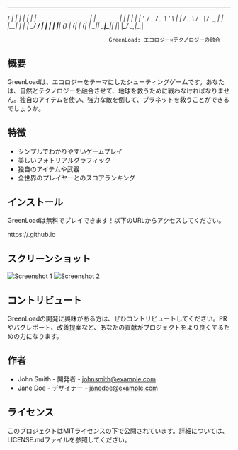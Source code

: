   _____                       _                     _ 
 / ____|                     | |                   | |
| |  __ _ __ ___  ___ _ __   | |     ___   __ _  __| |
| | |_ | '__/ _ \/ _ \ '_ \  | |    / _ \ / _` |/ _` |
| |__| | | |  __/  __/ | | | | |___| (_) | (_| | (_| |
 \_____|_|  \___|\___|_| |_| |______\___/ \__,_|\__,_|

                                    GreenLoad: エコロジー×テクノロジーの融合

## 概要

GreenLoadは、エコロジーをテーマにしたシューティングゲームです。あなたは、自然とテクノロジーを融合させて、地球を救うために戦わなければなりません。独自のアイテムを使い、強力な敵を倒して、プラネットを救うことができるでしょうか。

## 特徴

- シンプルでわかりやすいゲームプレイ
- 美しいフォトリアルグラフィック
- 独自のアイテムや武器
- 全世界のプレイヤーとのスコアランキング

## インストール

GreenLoadは無料でプレイできます！以下のURLからアクセスしてください。

https://<username>.github.io

## スクリーンショット

![Screenshot 1](/screenshots/1.png)
![Screenshot 2](/screenshots/2.png)

## コントリビュート

GreenLoadの開発に興味がある方は、ぜひコントリビュートしてください。PRやバグレポート、改善提案など、あなたの貢献がプロジェクトをより良くするための力になります。

## 作者

- John Smith - 開発者 - johnsmith@example.com
- Jane Doe - デザイナー - janedoe@example.com

## ライセンス

このプロジェクトはMITライセンスの下で公開されています。詳細については、LICENSE.mdファイルを参照してください。
